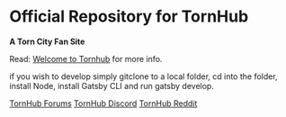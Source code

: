 # Official Repository for TornHub

**A Torn City Fan Site**

Read: [Welcome to Tornhub](https://torn.oran.pw/welcome-to-tornhub) for more info.

if you wish to develop simply gitclone to a local folder, cd into the folder, install Node, install Gatsby CLI and run gatsby develop.  

[TornHub Forums](https://www.torn.com/forums.php#p=threads&f=2&t=16181641)
[TornHub Discord](https://discord.gg/yvNCTXB)
[TornHub Reddit](https://reddit.com/r/tornhub)
